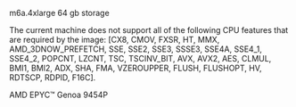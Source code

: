 m6a.4xlarge
64 gb storage

The current machine does not support all of the following CPU features that are required by the
image: [CX8, CMOV, FXSR, HT, MMX, AMD_3DNOW_PREFETCH, SSE, SSE2, SSE3, SSSE3, SSE4A, SSE4_1,
SSE4_2, POPCNT, LZCNT, TSC, TSCINV_BIT, AVX, AVX2, AES, CLMUL, BMI1, BMI2, ADX, SHA, FMA,
VZEROUPPER, FLUSH, FLUSHOPT, HV, RDTSCP, RDPID, F16C].

AMD EPYC™ Genoa 9454P
